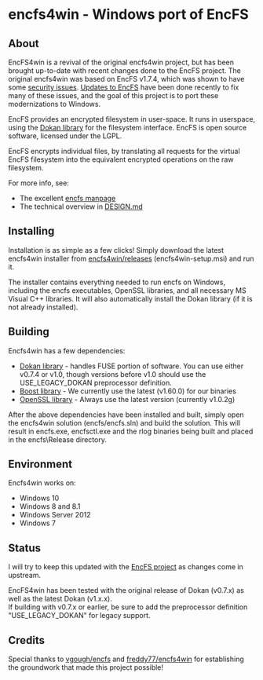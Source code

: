 # encfs4win - Windows port of EncFS 

## About

EncFS4win is a revival of the original encfs4win project, but has been brought 
up-to-date with recent changes done to the EncFS project.  The original encfs4win 
was based on EncFS v1.7.4, which was shown to have some [security issues](https://defuse.ca/audits/encfs.htm). 
[Updates to EncFS](https://github.com/vgough/encfs) have been done recently to fix many of these issues, and the goal of 
this project is to port these modernizations to Windows. 

EncFS provides an encrypted filesystem in user-space. It runs in userspace,
using the [Dokan library](https://github.com/dokan-dev/dokany) for the filesystem interface. EncFS is open source
software, licensed under the LGPL.

EncFS encrypts individual files, by translating all requests for the virtual
EncFS filesystem into the equivalent encrypted operations on the raw
filesystem.

For more info, see:

 - The excellent [encfs manpage](encfs/encfs.pod)
 - The technical overview in [DESIGN.md](DESIGN.md)

## Installing

Installation is as simple as a few clicks!  Simply download the latest encfs4win installer from [encfs4win/releases](https://github.com/jetwhiz/encfs4win/releases) (encfs4win-setup.msi) and run it.  

The installer contains everything needed to run encfs on Windows, including the encfs executables, OpenSSL libraries, and all necessary MS Visual C++ libraries. It will also automatically install the Dokan library (if it is not already installed). 

## Building

Encfs4win has a few dependencies: 

* [Dokan library](https://github.com/dokan-dev/dokany) - handles FUSE portion of software.  You can use either v0.7.4 or v1.0, though versions before v1.0 should use the USE_LEGACY_DOKAN preprocessor definition. 
* [Boost library](https://github.com/boostorg/boost) - We currently use the latest (v1.60.0) for our binaries
* [OpenSSL library](https://github.com/openssl/openssl) - Always use the latest version (currently v1.0.2g)

After the above dependencies have been installed and built, simply open the encfs4win solution (encfs/encfs.sln) and build the solution.  This will result in encfs.exe, encfsctl.exe and the rlog binaries being built and placed in the encfs\Release directory. 

## Environment

Encfs4win works on: 

* Windows 10
* Windows 8 and 8.1
* Windows Server 2012
* Windows 7

## Status

I will try to keep this updated with the [EncFS project](https://github.com/vgough/encfs) 
as changes come in upstream.  

EncFS4win has been tested with the original release of Dokan (v0.7.x) as well as the latest Dokan (v1.x.x).  
If building with v0.7.x or earlier, be sure to add the preprocessor definition "USE_LEGACY_DOKAN" for legacy support. 

## Credits

Special thanks to [vgough/encfs](https://github.com/vgough/encfs) and [freddy77/encfs4win](https://github.com/freddy77/encfs4win) for establishing the groundwork that made this project possible! 
